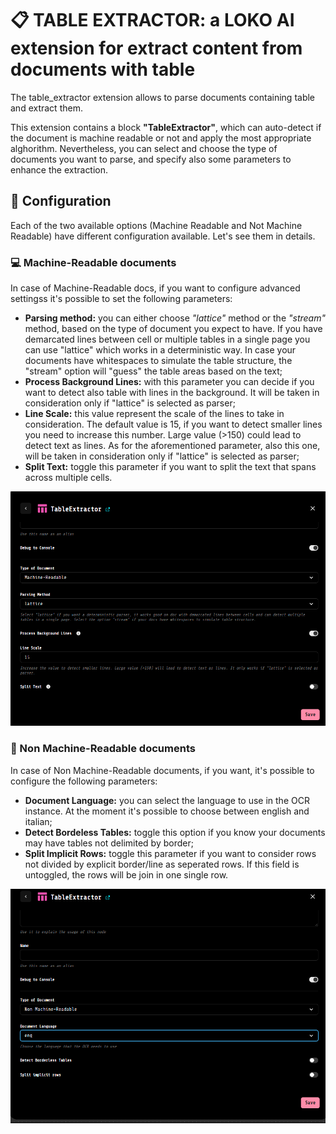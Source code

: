 # :clipboard: TABLE EXTRACTOR: a LOKO AI extension for extract content from documents with table


The table_extractor extension allows to parse documents containing table and extract them. 

This extension contains a block **"TableExtractor"**, which can auto-detect if the document is machine readable or not and apply the most appropriate alghorithm. Nevertheless, you can select and choose the type of documents you want to parse, and specify also some parameters to enhance the extraction.

## :wrench: Configuration


Each of the two available options (Machine Readable and Not Machine Readable) have different configuration available. Let's see them in details.


### :computer: Machine-Readable documents

In case of Machine-Readable docs, if you want to configure advanced settingss it's possible to set the following parameters:

- **Parsing method:** you can either choose _"lattice"_ method or the _"stream"_ method, based on the type of document you expect to have. If you have demarcated lines between cell or multiple tables in a single page you can use "lattice" which works in a deterministic way. In case your documents have whitespaces to simulate the table structure, the "stream" option will "guess" the table areas based on the text;
- **Process Background Lines:** with this parameter you can decide if you want to detect also table with lines in the background. It will be taken in consideration only if "lattice" is selected as parser; 
- **Line Scale:** this value represent the scale of the lines to take in consideration. The default value is 15, if you want to detect smaller lines you need to increase this number. Large value (>150) could lead to detect text as lines. As for the aforementioned parameter, also this one, will be taken in consideration only if "lattice" is selected as parser; 
- **Split Text:** toggle this parameter if you want to split the text that spans across multiple cells.



![](resources/mr_options.png)



### :page_with_curl: Non Machine-Readable documents


In case of Non Machine-Readable documents, if you want, it's possible to configure the following parameters:

- **Document Language:** you can select the language to use in the OCR instance. At the moment it's possible to choose between english and italian;
- **Detect Bordeless Tables:** toggle this option if you know your documents may have tables not delimited by border;
- **Split Implicit Rows:** toggle this parameter if you want to consider rows not divided by explicit border/line as seperated rows. If this field is untoggled, the rows will be join in one single row.

![](resources/non_mr_options.png)